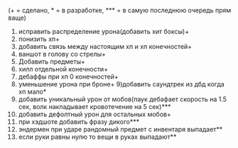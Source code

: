 (+ = сделано, * = в разработке, *** = в самую последнюю очередь прям ваще)


1) исправить распределение урона(добавить хит боксы)+
2) понизить хп+
3) добавить связь между настоящим хп и хп конечностей+
4) ваншот в голову со стрелы+
5) Добавить предметы+
6) хилл отдельной конечности+
7) дебаффы при хп 0 конечностей+
8) уменьшение урона при броне+ 
9)добавить саундтрек из дбд когда хп мало*
10) добавить уникальный урон от мобов(паук дебафает скорость на 1.5 сек, волк накладывает кровотечение на 5 сек)***
11) добавить дефолтный урон для остальных мобов+
12) при хэдшоте добавить фразу дикого***
13) эндермен при ударе рандомный предмет с инвентаря выпадает**
14) если руки равны нулю то вещи в руках выпадают**




